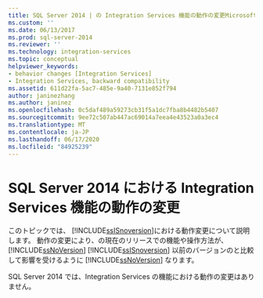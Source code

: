 ```yaml
---
title: SQL Server 2014 | の Integration Services 機能の動作の変更Microsoft Docs
ms.custom: ''
ms.date: 06/13/2017
ms.prod: sql-server-2014
ms.reviewer: ''
ms.technology: integration-services
ms.topic: conceptual
helpviewer_keywords:
- behavior changes [Integration Services]
- Integration Services, backward compatibility
ms.assetid: 611d22fa-5ac7-485e-9a40-7131e852f794
author: janinezhang
ms.author: janinez
ms.openlocfilehash: 0c5daf489a59273cb31f5a1dc7fba8b4482b5407
ms.sourcegitcommit: 9ee72c507ab447ac69014a7eea4e43523a0a3ec4
ms.translationtype: MT
ms.contentlocale: ja-JP
ms.lasthandoff: 06/17/2020
ms.locfileid: "84925239"
---
```

# <a name="behavior-changes-to-integration-services-features-in-sql-server-2014"></a>SQL Server 2014 における Integration Services 機能の動作の変更
  このトピックでは、 [!INCLUDE[ssISnoversion](../includes/ssisnoversion-md.md)]における動作変更について説明します。 動作の変更により、の現在のリリースでの機能や操作方法が、 [!INCLUDE[ssNoVersion](../includes/ssnoversion-md.md)] [!INCLUDE[ssISnoversion](../includes/ssisnoversion-md.md)] 以前のバージョンのと比較して影響を受けるように [!INCLUDE[ssNoVersion](../includes/ssnoversion-md.md)] なります。  
  
 SQL Server 2014 では、Integration Services の機能における動作の変更はありません。  
  
  
